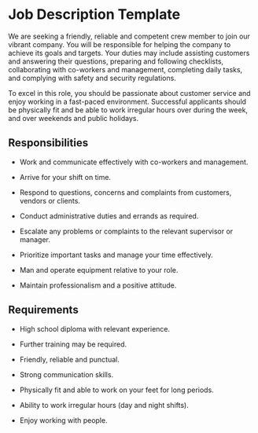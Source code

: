 # Job Description Template

We are seeking a friendly, reliable and competent crew member to join our vibrant company. You will be responsible for helping the company to achieve its goals and targets. Your duties may include assisting customers and answering their questions, preparing and following checklists, collaborating with co-workers and management, completing daily tasks, and complying with safety and security regulations.

To excel in this role, you should be passionate about customer service and enjoy working in a fast-paced environment. Successful applicants should be physically fit and be able to work irregular hours over during the week, and over weekends and public holidays.

## Responsibilities

* Work and communicate effectively with co-workers and management.

* Arrive for your shift on time.

* Respond to questions, concerns and complaints from customers, vendors or clients.

* Conduct administrative duties and errands as required.

* Escalate any problems or complaints to the relevant supervisor or manager.

* Prioritize important tasks and manage your time effectively.

* Man and operate equipment relative to your role.

* Maintain professionalism and a positive attitude.

## Requirements

* High school diploma with relevant experience.

* Further training may be required.

* Friendly, reliable and punctual.

* Strong communication skills.

* Physically fit and able to work on your feet for long periods.

* Ability to work irregular hours (day and night shifts).

* Enjoy working with people.

